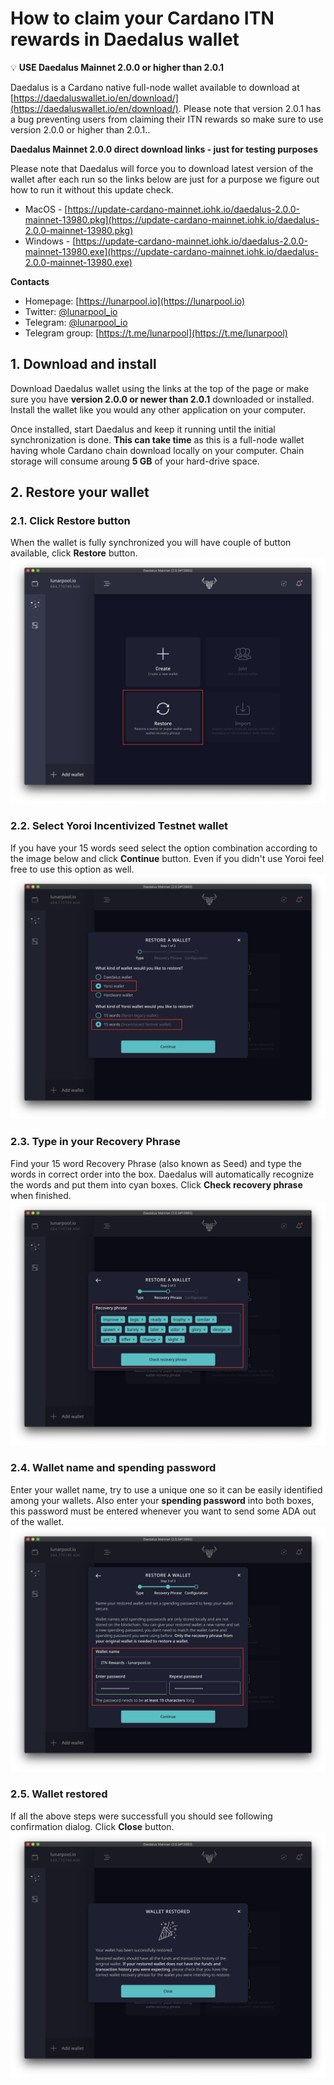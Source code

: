 # How to claim your Cardano ITN rewards in Daedalus wallet

:bulb: **USE Daedalus Mainnet 2.0.0 or higher than 2.0.1**

Daedalus is a Cardano native full-node wallet available to download at [https://daedaluswallet.io/en/download/](https://daedaluswallet.io/en/download/). Please note that version 2.0.1 has a bug preventing users from claiming their ITN rewards so make sure to use version 2.0.0 or higher than 2.0.1..

**Daedalus Mainnet 2.0.0 direct download links - just for testing purposes**

Please note that Daedalus will force you to download latest version of the wallet after each run so the links below are just for a purpose we figure out how to run it without this update check.

* MacOS - [https://update-cardano-mainnet.iohk.io/daedalus-2.0.0-mainnet-13980.pkg](https://update-cardano-mainnet.iohk.io/daedalus-2.0.0-mainnet-13980.pkg)
* Windows - [https://update-cardano-mainnet.iohk.io/daedalus-2.0.0-mainnet-13980.exe](https://update-cardano-mainnet.iohk.io/daedalus-2.0.0-mainnet-13980.exe)

**Contacts**
* Homepage: [https://lunarpool.io](https://lunarpool.io)
* Twitter: [@lunarpool_io](https://twitter.com/lunarpool_io)
* Telegram: [@lunarpool_io](https://t.me/lunarpool_io)
* Telegram group: [https://t.me/lunarpool](https://t.me/lunarpool)

## 1. Download and install
Download Daedalus wallet using the links at the top of the page or make sure you have **version 2.0.0 or newer than 2.0.1** downloaded or installed. Install the wallet like you would any other application on your computer.

Once installed, start Daedalus and keep it running until the initial synchronization is done. **This can take time** as this is a full-node wallet having whole Cardano chain download locally on your computer. Chain storage will consume aroung **5 GB** of your hard-drive space.

## 2. Restore your wallet

### 2.1. Click Restore button
When the wallet is fully synchronized you will have couple of button available, click **Restore** button.
![image](https://github.com/lunarpool/claim-itn-rewards/blob/master/files/01_Restore_Wallet.png)

### 2.2. Select Yoroi Incentivized Testnet wallet
If you have your 15 words seed select the option combination according to the image below and click **Continue** button. Even if you didn't use Yoroi feel free to use this option as well.
![image](https://github.com/lunarpool/claim-itn-rewards/blob/master/files/02_Yoroi_ITN.png)

### 2.3. Type in your Recovery Phrase
Find your 15 word Recovery Phrase (also known as Seed) and type the words in correct order into the box. Daedalus will automatically recognize the words and put them into cyan boxes. Click **Check recovery phrase** when finished.
![image](https://github.com/lunarpool/claim-itn-rewards/blob/master/files/03_Recovery_phrase.png)

### 2.4. Wallet name and spending password
Enter your wallet name, try to use a unique one so it can be easily identified among your wallets. Also enter your **spending password** into both boxes, this password must be entered whenever you want to send some ADA out of the wallet.
![image](https://github.com/lunarpool/claim-itn-rewards/blob/master/files/04_Wallet_Spending_Passwd.png)

### 2.5. Wallet restored
If all the above steps were successfull you should see following confirmation dialog. Click **Close** button.
![image](https://github.com/lunarpool/claim-itn-rewards/blob/master/files/05_Restored.png)
